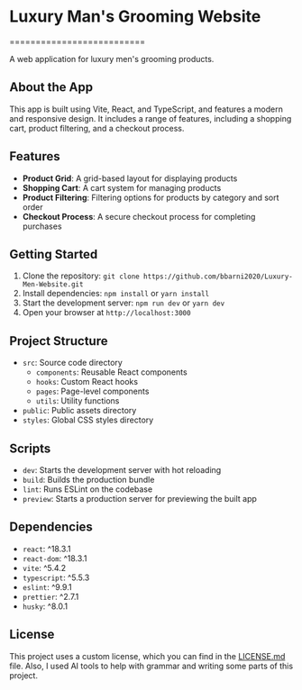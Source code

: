 # Luxury Man's Grooming Website
==========================

A web application for luxury men's grooming products.

## About the App

This app is built using Vite, React, and TypeScript, and features a modern and responsive design. It includes a range of features, including a shopping cart, product filtering, and a checkout process.

## Features

* **Product Grid**: A grid-based layout for displaying products
* **Shopping Cart**: A cart system for managing products
* **Product Filtering**: Filtering options for products by category and sort order
* **Checkout Process**: A secure checkout process for completing purchases

## Getting Started

1. Clone the repository: `git clone https://github.com/bbarni2020/Luxury-Men-Website.git`
2. Install dependencies: `npm install` or `yarn install`
3. Start the development server: `npm run dev` or `yarn dev`
4. Open your browser at `http://localhost:3000`

## Project Structure

* `src`: Source code directory
	+ `components`: Reusable React components
	+ `hooks`: Custom React hooks
	+ `pages`: Page-level components
	+ `utils`: Utility functions
* `public`: Public assets directory
* `styles`: Global CSS styles directory

## Scripts

* `dev`: Starts the development server with hot reloading
* `build`: Builds the production bundle
* `lint`: Runs ESLint on the codebase
* `preview`: Starts a production server for previewing the built app

## Dependencies

* `react`: ^18.3.1
* `react-dom`: ^18.3.1
* `vite`: ^5.4.2
* `typescript`: ^5.5.3
* `eslint`: ^9.9.1
* `prettier`: ^2.7.1
* `husky`: ^8.0.1

## License

This project uses a custom license, which you can find in the [LICENSE.md](LICENSE.md) file. Also, I used AI tools to help with grammar and writing some parts of this project.

